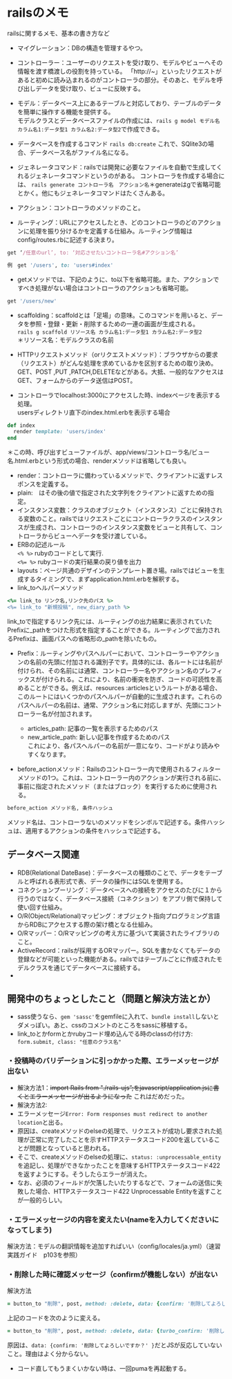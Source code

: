 # railsのメモ
railsに関するメモ、基本の書き方など

* マイグレーション：DBの構造を管理するやつ。

* コントローラー：ユーザーのリクエストを受け取り、モデルやビューヘその情報を渡す橋渡しの役割を持っている。
「http://~」といったリクエストがあると初めに読み込まれるのがコントローラの部分。そのあと、モデルを呼び出しデータを受け取り、ビューに反映する。

* モデル：データベース上にあるテーブルと対応しており、テーブルのデータを簡単に操作する機能を提供する。  
モデルクラスとデータベースファイルの作成には、`rails g model モデル名 カラム名1:データ型1 カラム名2:データ型2`で作成できる。

* データベースを作成するコマンド
`rails db:create` これで、SQlite3の場合、データベース名がファイル名になる。

* ジェネレータコマンド：railsでは開発に必要なファイルを自動で生成してくれるジェネレータコマンドというのがある。
コントローラを作成する場合には、
`rails generate コントローラ名　アクション名`＊generateはgで省略可能とかく。他にもジェネレータコマンドはたくさんある。

* アクション：コントローラのメソッドのこと。
* ルーティング：URLにアクセスしたとき、どのコントローラのどのアクションに処理を振り分けるかを定義する仕組み。ルーティング情報はconfig/routes.rbに記述する決まり。  
```config/routes.rb
get ‘/任意のurl’, to: ‘対応させたいコントローラ名#アクション名’
```  
```config/routes.rb
例　get '/users', to: 'users#index'
```
* getメソッドでは、下記のように、to以下を省略可能。また、アクションですべき処理がない場合はコントローラのアクションも省略可能。
```config/routes.rb
get '/users/new'
```

* scaffolding：scaffoldとは「足場」の意味。このコマンドを用いると、データを参照・登録・更新・削除するための一連の画面が生成される。  
`rails g scaffold リソース名 カラム名1:データ型1 カラム名2:データ型2`  
＊リソース名：モデルクラスの名前

* HTTPリクエストメソッド（orリクエストメソッド）：ブラウザからの要求（リクエスト）がどんな処理を求めているかを区別するための取り決め。GET、POST ,PUT ,PATCH,DELETEなどがある。大抵、一般的なアクセスはGET、フォームからのデータ送信はPOST。

* コントローラでlocalhost:3000にアクセスした時、indexページを表示する処理。  
usersディレクトリ直下のindex.html.erbを表示する場合
```users_controller.rb
def index
  render template: 'users/index'
end
```
＊この時、呼び出すビューファイルが、app/views/コントローラ名/ビュー名.html.erbという形式の場合、renderメソッドは省略しても良い。

* render：コントローラに備わっているメソッドで、クライアントに返すレスポンスを定義する。
* plain:　はその後の値で指定された文字列をクライアントに返すための指定。
* インスタンス変数：クラスのオブジェクト（インスタンス）ごとに保持される変数のこと。railsではリクエストごとにコントローラクラスのインスタンスが生成され、コントローラのインスタンス変数をビューと共有して、コントローラからビューへデータを受け渡している。
* ERBの記述ルール  
`<% %>` rubyのコードとして実行.  
`<%= %>` rubyコードの実行結果の戻り値を出力
* layouts：ページ共通のデザインのテンプレート置き場。railsではビューを生成するタイミングで、まずapplication.html.erbを解釈する。
* link_toヘルパーメソッド
```index.html.rb
<%= link_to リンク名,リンク先のパス %>
<%= link_to "新規投稿", new_diary_path %>
```
link_toで指定するリンク先には、ルーティングの出力結果に表示されていたPrefixに_pathをつけた形式を指定することができる。ルーティングで出力されるPrefixは、画面パスへの省略形の_pathを除いたもの。

* Prefix：ルーティングやパスヘルパーにおいて、コントローラーやアクションの名前の先頭に付加される識別子です。具体的には、各ルートには名前が付けられ、その名前には通常、コントローラー名やアクション名のプレフィックスが付けられる。これにより、名前の衝突を防ぎ、コードの可読性を高めることができる。例えば、resources :articlesというルートがある場合、このルートにはいくつかのパスヘルパーが自動的に生成されます。これらのパスヘルパーの名前は、通常、アクション名に対応しますが、先頭にコントローラー名が付加されます。
  - articles_path: 記事の一覧を表示するためのパス
  - new_article_path: 新しい記事を作成するためのパス  
これにより、各パスヘルパーの名前が一意になり、コードがより読みやすくなります。

* before_actionメソッド：Railsのコントローラー内で使用されるフィルターメソッドの1つ。これは、コントローラー内のアクションが実行される前に、事前に指定されたメソッド（またはブロック）を実行するために使用される。
```controller.rb
before_action メソッド名, 条件ハッシュ
```
メソッド名は、コントローラないのメソッドをシンボルで記述する。条件ハッシュは、適用するアクションの条件をハッシュで記述する。


## データベース関連
* RDB(Relational DateBase)：データベースの種類のことで、データをテーブルと呼ばれる表形式で表、データの操作にはSQLを使用する。
* コネクションプーリング：データベースへの接続をアクセスのたびに１から行うのではなく、データベース接続（コネクション）をアプリ側で保持して使い回す仕組み。
* O/R(Object/Relational)マッピング：オブジェクト指向プログラミング言語からRDBにアクセスする際の架け橋となる仕組み。
* O/Rマッパー：O/Rマッピングの考え方に基づいて実装されたライブラリのこと。
* ActiveRecord：railsが採用するORマッパー。SQLを書かなくてもデータの登録などが可能といった機能がある。railsではテーブルごとに作成されたモデルクラスを通じてデータベースに接続する。
* 

## 開発中のちょっとしたこと（問題と解決方法とか）
* sass使うなら、`gem 'sassc'`をgemfileに入れて、`bundle install`しないとダメっぽい。あと、cssのコメントのところをsassに移植する。
* link_toとかformとかrubyコード埋め込んでる時のclassの付け方:　`form.submit, class: "任意のクラス名"`
### ・投稿時のバリデーションに引っかかった際、エラーメッセージが出ない
- 解決方法1：~~import Rails from "./rails-ujs”;をjavascript/application.jsに書くとエラーメッセージが出るようになった~~ これはだめだった。
- 解決方法2:
- エラーメッセージ`Error: Form responses must redirect to another location`と出る。
- 原因は、createメソッドのelseの処理で、リクエストが成功し要求された処理が正常に完了したことを示すHTTPステータスコード200を返していることが問題となっていると思われる。
- そこで、createメソッドのelseの処理に、`status: :unprocessable_entity`を追記し、処理ができなかったことを意味するHTTPステータスコード422を返すようにする。そうしたらエラーが消えた。
- なお、必須のフィールドが欠落したいたりするなどで、フォームの送信に失敗した場合、HTTPステータスコード422 Unprocessable Entityを返すことが一般的らしい。

### ・エラーメッセージの内容を変えたい(nameを入力してくださいになってしまう)
解決方法：モデルの翻訳情報を追加すればいい（config/locales/ja.yml）（速習実践ガイド　p103を参照）

### ・削除した時に確認メッセージ（confirmが機能しない）が出ない
解決方法  
 ```controller.rb
 = button_to "削除", post, method: :delete, data: {confirm: '削除してよろしいですか？' }
```
上記のコードを次のように変える。
```controller.rb
= button_to "削除", post, method: :delete, data: {turbo_confirm: '削除してよろしいですか？' }
```
原因は、`data: {confirm: '削除してよろしいですか？' }`だとJSが反応していないこと。理由はよく分からない。

* コード直してもうまくいかない時は、一回pumaを再起動する。


